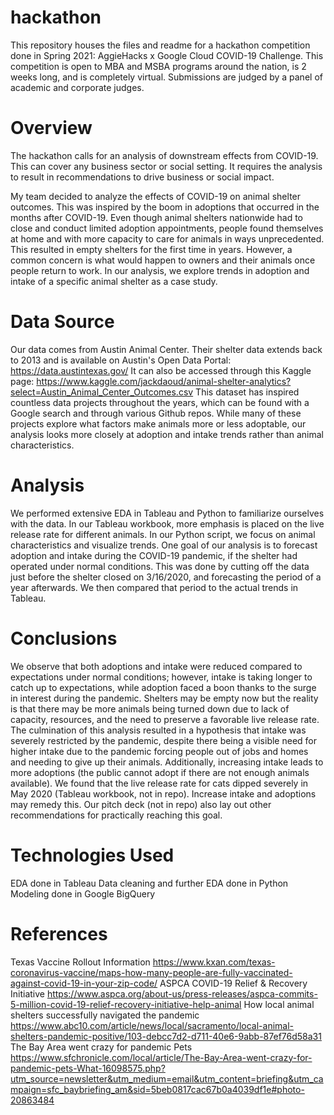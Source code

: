 # hackathon
This repository houses the files and readme for a hackathon competition done in Spring 2021: AggieHacks x Google Cloud COVID-19 Challenge. This competition is open to MBA and MSBA programs around the nation, is 2 weeks long, and is completely virtual. Submissions are judged by a panel of academic and corporate judges.

# Overview
The hackathon calls for an analysis of downstream effects from COVID-19. This can cover any business sector or social setting. It requires the analysis to result in recommendations to drive business or social impact.

My team decided to analyze the effects of COVID-19 on animal shelter outcomes. This was inspired by the boom in adoptions that occurred in the months after COVID-19. Even though animal shelters nationwide had to close and conduct limited adoption appointments, people found themselves at home and with more capacity to care for animals in ways unprecedented. This resulted in empty shelters for the first time in years. However, a common concern is what would happen to owners and their animals once people return to work. In our analysis, we explore trends in adoption and intake of a specific animal shelter as a case study.

# Data Source
Our data comes from Austin Animal Center. Their shelter data extends back to 2013 and is available on Austin's Open Data Portal: https://data.austintexas.gov/
It can also be accessed through this Kaggle page: https://www.kaggle.com/jackdaoud/animal-shelter-analytics?select=Austin_Animal_Center_Outcomes.csv
This dataset has inspired countless data projects throughout the years, which can be found with a Google search and through various Github repos. While many of these projects explore what factors make animals more or less adoptable, our analysis looks more closely at adoption and intake trends rather than animal characteristics.

# Analysis
We performed extensive EDA in Tableau and Python to familiarize ourselves with the data. In our Tableau workbook, more emphasis is placed on the live release rate for different animals. In our Python script, we focus on animal characteristics and visualize trends. One goal of our analysis is to forecast adoption and intake during the COVID-19 pandemic, if the shelter had operated under normal conditions. This was done by cutting off the data just before the shelter closed on 3/16/2020, and forecasting the period of a year afterwards. We then compared that period to the actual trends in Tableau. 

# Conclusions
We observe that both adoptions and intake were reduced compared to expectations under normal conditions; however, intake is taking longer to catch up to expectations, while adoption faced a boon thanks to the surge in interest during the pandemic. Shelters may be empty now but the reality is that there may be more animals being turned down due to lack of capacity, resources, and the need to preserve a favorable live release rate.
The culmination of this analysis resulted in a hypothesis that intake was severely restricted by the pandemic, despite there being a visible need for higher intake due to the pandemic forcing people out of jobs and homes and needing to give up their animals. Additionally, increasing intake leads to more adoptions (the public cannot adopt if there are not enough animals available). We found that the live release rate for cats dipped severely in May 2020 (Tableau workbook, not in repo). Increase intake and adoptions may remedy this. Our pitch deck (not in repo) also lay out other recommendations for practically reaching this goal.

# Technologies Used
EDA done in Tableau
Data cleaning and further EDA done in Python
Modeling done in Google BigQuery

# References
Texas Vaccine Rollout Information https://www.kxan.com/texas-coronavirus-vaccine/maps-how-many-people-are-fully-vaccinated-against-covid-19-in-your-zip-code/
ASPCA COVID-19 Relief & Recovery Initiative https://www.aspca.org/about-us/press-releases/aspca-commits-5-million-covid-19-relief-recovery-initiative-help-animal
How local animal shelters successfully navigated the pandemic https://www.abc10.com/article/news/local/sacramento/local-animal-shelters-pandemic-positive/103-debcc7d2-d711-40e6-9abb-87ef76d58a31
The Bay Area went crazy for pandemic Pets https://www.sfchronicle.com/local/article/The-Bay-Area-went-crazy-for-pandemic-pets-What-16098575.php?utm_source=newsletter&utm_medium=email&utm_content=briefing&utm_campaign=sfc_baybriefing_am&sid=5beb0817cac67b0a4039df1e#photo-20863484
